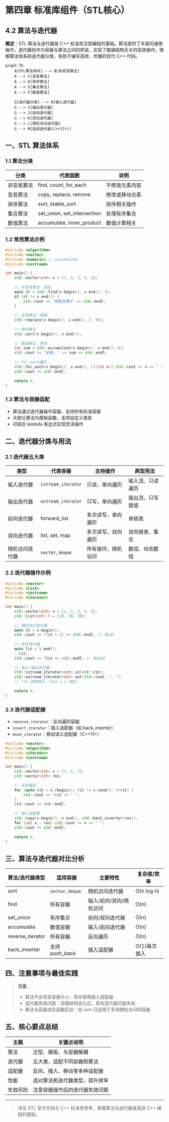 # 第四章 标准库组件（STL核心）

## 4.2 算法与迭代器

**概述**：STL 算法与迭代器是 C++ 标准库泛型编程的基础。算法提供了丰富的通用操作，迭代器则作为容器与算法之间的桥梁，实现了数据结构无关的高效操作。理解算法体系和迭代器分类，有助于编写高效、优雅的现代 C++ 代码。

```mermaid
graph TD
    A[STL算法体系] --> B[非变易算法]
    A --> C[变易算法]
    A --> D[排序算法]
    A --> E[集合算法]
    A --> F[数值算法]
    
    G[迭代器分类] --> H[输入迭代器]
    G --> I[输出迭代器]
    G --> J[前向迭代器]
    G --> K[双向迭代器]
    G --> L[随机访问迭代器]
    G --> M[连续迭代器(C++17+)]
```

## 一、STL 算法体系

### 1.1 算法分类

| 分类       | 代表函数           | 说明                       |
|------------|--------------------|----------------------------|
| 非变易算法 | find, count, for_each | 不修改元素内容             |
| 变易算法   | copy, replace, remove | 修改或移动元素             |
| 排序算法   | sort, stable_sort  | 排序相关操作               |
| 集合算法   | set_union, set_intersection | 处理有序集合           |
| 数值算法   | accumulate, inner_product | 数值计算相关             |

### 1.2 常用算法示例

```cpp
#include <algorithm>
#include <vector>
#include <numeric> // accumulate
#include <iostream>

int main() {
    std::vector<int> v = {1, 2, 3, 4, 5};
    
    // 非变易算法：查找
    auto it = std::find(v.begin(), v.end(), 3);
    if (it != v.end()) {
        std::cout << "找到元素3" << std::endl;
    }
    
    // 变易算法：替换
    std::replace(v.begin(), v.end(), 3, 99);
    
    // 排序算法
    std::sort(v.begin(), v.end());
    
    // 数值算法：累加
    int sum = std::accumulate(v.begin(), v.end(), 0);
    std::cout << "总和: " << sum << std::endl;
    
    // for_each遍历
    std::for_each(v.begin(), v.end(), [](int x){ std::cout << x << " "; });
    std::cout << std::endl;
    
    return 0;
}
```

### 1.3 算法与容器适配
- 算法通过迭代器操作容器，支持所有标准容器
- 大部分算法为模板函数，支持自定义类型
- 可结合 lambda 表达式实现灵活操作

## 二、迭代器分类与用法

### 2.1 迭代器五大类

| 类型           | 代表容器           | 支持操作           | 典型用法         |
| -------------- | ------------------ | ------------------ | ---------------- |
| 输入迭代器     | `istream_iterator` | 只读，单向遍历     | 输入流、只读遍历 |
| 输出迭代器     | `ostream_iterator` | 只写，单向遍历     | 输出流、只写赋值 |
| 前向迭代器     | forward_list       | 多次读写，单向遍历 | 单链表           |
| 双向迭代器     | list, set, map     | 多次读写，双向遍历 | 双向链表、集合   |
| 随机访问迭代器 | `vector`, `deque`  | 所有操作，随机访问 | 数组、动态数组   |

### 2.2 迭代器操作示例

```cpp
#include <vector>
#include <list>
#include <iostream>
#include <iterator>

int main() {
    std::vector<int> v = {1, 2, 3, 4, 5};
    std::list<int> l = {10, 20, 30};
    
    // 随机访问迭代器
    auto it = v.begin();
    std::cout << *(it + 2) << std::endl; // 输出3
    
    // 双向迭代器
    auto lit = l.end();
    --lit;
    std::cout << *lit << std::endl; // 输出30
    
    // 输入/输出迭代器
    std::istream_iterator<int> in(std::cin);
    std::ostream_iterator<int> out(std::cout, ", ");
    // *in 读取输入，*out = x 输出
    
    return 0;
}
```

### 2.3 迭代器适配器
- `reverse_iterator`：反向遍历容器
- `insert_iterator`：插入适配器（如 back_inserter）
- `move_iterator`：移动语义适配器（C++11+）

```cpp
#include <vector>
#include <algorithm>
#include <iterator>
#include <iostream>

int main() {
    std::vector<int> v = {1, 2, 3};
    std::vector<int> res;
    
    // 反向遍历
    for (auto rit = v.rbegin(); rit != v.rend(); ++rit) {
        std::cout << *rit << " ";
    }
    std::cout << std::endl;
    
    // 插入适配器
    std::copy(v.begin(), v.end(), std::back_inserter(res));
    for (int x : res) std::cout << x << " ";
    std::cout << std::endl;
    
    return 0;
}
```

## 三、算法与迭代器对比分析

| 算法/迭代器类型 | 适用容器         | 主要特性                | 复杂度/效率              |
|------------------|------------------|-------------------------|--------------------------|
| sort             | `vector`, `deque` | 随机访问迭代器          | O(n log n)               |
| find             | 所有容器         | 输入/前向/双向/随机访问  | O(n)                     |
| set_union        | 有序集合         | 前向/双向迭代器         | O(n)                     |
| accumulate       | 数值容器         | 输入/前向迭代器         | O(n)                     |
| reverse_iterator | 所有容器         | 反向遍历                | O(n)                     |
| back_inserter    | 支持push_back    | 插入适配器              | O(1)每次插入             |

## 四、注意事项与最佳实践

> **注意**：
> - 算法不会改变容器大小，除非使用插入适配器
> - 迭代器失效问题：容器结构变化后，原有迭代器可能失效
> - 算法与容器成员函数区别：如 sort 只适用于支持随机访问的容器

## 五、核心要点总结

| 主题         | 关键点说明                                   |
|--------------|----------------------------------------------|
| 算法         | 泛型、模板、与容器解耦                       |
| 迭代器       | 五大类，适配不同容器和算法                   |
| 适配器       | 反向、插入、移动等多种适配器                 |
| 性能         | 选对算法和迭代器类型，提升效率               |
| 失效风险     | 注意容器操作后的迭代器失效问题               |

---

> 详见 STL 官方文档与 C++ 标准库参考，掌握算法与迭代器是高效 C++ 编程的基础。 
